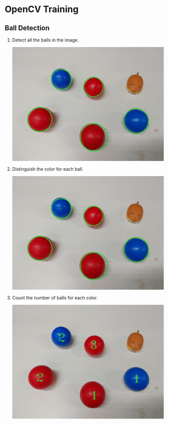 # OpenCV Training

## Ball Detection
1. Detect all the balls in the image.
    <p align="center"> 
    <img src="./image/p1.png" alt="drawing" width="500"/>
    </p>
2. Distinguish the color for each ball.
    <p align="center"> 
    <img src="./image/p1.png" alt="drawing" width="500"/>
    </p>
3. Count the number of balls for each color.
    <p align="center"> 
    <img src="./image/p3.png" alt="drawing" width="500"/>
    </p>